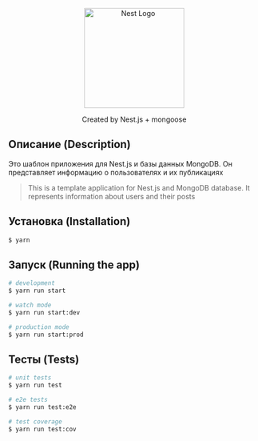 <p align="center">
  <a href="http://nestjs.com/" target="blank"><img src="https://nestjs.com/img/logo-small.svg" width="200" alt="Nest Logo" /></a>
</p>

[circleci-image]: https://img.shields.io/circleci/build/github/nestjs/nest/master?token=abc123def456
[circleci-url]: https://circleci.com/gh/nestjs/nest

  <p align="center">Created by Nest.js + mongoose</p>

## Описание (Description)
Это шаблон приложения для Nest.js и базы данных MongoDB. Он представляет информацию о пользователях и их публикациях
> This is a template application for Nest.js and MongoDB database. It represents information about users and their posts

## Установка (Installation)

```bash
$ yarn 
```

## Запуск (Running the app)

```bash
# development
$ yarn run start

# watch mode
$ yarn run start:dev

# production mode
$ yarn run start:prod
```

## Тесты (Tests)

```bash
# unit tests
$ yarn run test

# e2e tests
$ yarn run test:e2e

# test coverage
$ yarn run test:cov
```
